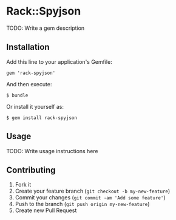 # Rack::Spyjson

TODO: Write a gem description

## Installation

Add this line to your application's Gemfile:

    gem 'rack-spyjson'

And then execute:

    $ bundle

Or install it yourself as:

    $ gem install rack-spyjson

## Usage

TODO: Write usage instructions here

## Contributing

1. Fork it
2. Create your feature branch (`git checkout -b my-new-feature`)
3. Commit your changes (`git commit -am 'Add some feature'`)
4. Push to the branch (`git push origin my-new-feature`)
5. Create new Pull Request

